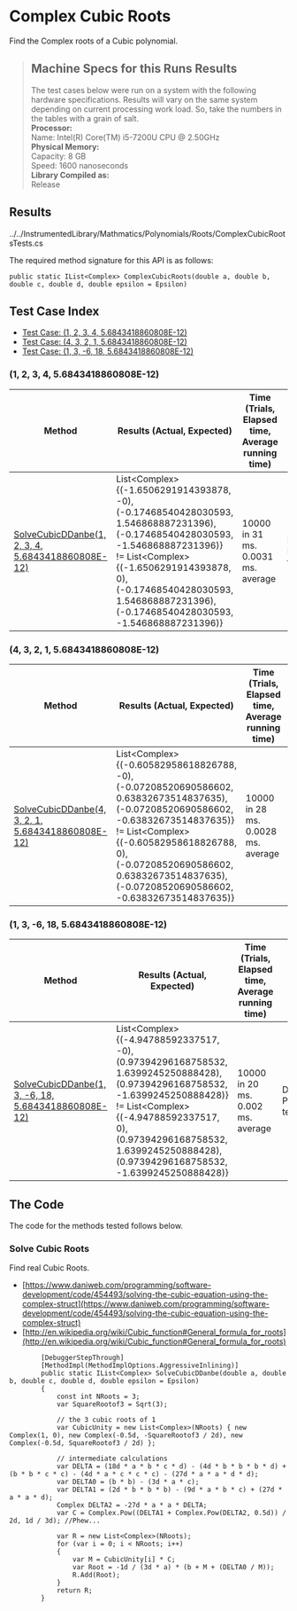 # Complex Cubic Roots

Find the Complex roots of a Cubic polynomial.

> ## Machine Specs for this Runs Results
> The test cases below were run on a system with the following hardware specifications. Results will vary on the same system depending on current processing work load. So, take the numbers in the tables with a grain of salt.  
> **Processor:**  
> Name: Intel(R) Core(TM) i5-7200U CPU @ 2.50GHz  
  > **Physical Memory:**  
> Capacity: 8 GB  
> Speed: 1600 nanoseconds  
  > **Library Compiled as:**  
> Release  

## Results

../../InstrumentedLibrary/Mathmatics/Polynomials/Roots/ComplexCubicRootsTests.cs

The required method signature for this API is as follows:

```CSharp
public static IList<Complex> ComplexCubicRoots(double a, double b, double c, double d, double epsilon = Epsilon)
```

## Test Case Index

- [Test Case: (1, 2, 3, 4, 5.6843418860808E-12)](#1,-2,-3,-4,-5.6843418860808E-12)
- [Test Case: (4, 3, 2, 1, 5.6843418860808E-12)](#4,-3,-2,-1,-5.6843418860808E-12)
- [Test Case: (1, 3, -6, 18, 5.6843418860808E-12)](#1,-3,--6,-18,-5.6843418860808E-12)

### (1, 2, 3, 4, 5.6843418860808E-12)

| Method | Results (Actual, Expected) | Time (Trials, Elapsed time, Average running time) | Notes |
|---|---|---|---|
| [SolveCubicDDanbe(1, 2, 3, 4, 5.6843418860808E-12)](#Solve-Cubic-Roots) | List\<Complex\> {(-1.6506291914393878, -0), (-0.17468540428030593, 1.546868887231396), (-0.17468540428030593, -1.546868887231396)} != List\<Complex\> {(-1.6506291914393878, 0), (-0.17468540428030593, 1.546868887231396), (-0.17468540428030593, -1.546868887231396)} | 10000 in 31 ms. 0.0031 ms. average | Dumb Polynomial test. |

### (4, 3, 2, 1, 5.6843418860808E-12)

| Method | Results (Actual, Expected) | Time (Trials, Elapsed time, Average running time) | Notes |
|---|---|---|---|
| [SolveCubicDDanbe(4, 3, 2, 1, 5.6843418860808E-12)](#Solve-Cubic-Roots) | List\<Complex\> {(-0.60582958618826788, -0), (-0.07208520690586602, 0.63832673514837635), (-0.07208520690586602, -0.63832673514837635)} != List\<Complex\> {(-0.60582958618826788, 0), (-0.07208520690586602, 0.63832673514837635), (-0.07208520690586602, -0.63832673514837635)} | 10000 in 28 ms. 0.0028 ms. average | Dumb Polynomial test. |

### (1, 3, -6, 18, 5.6843418860808E-12)

| Method | Results (Actual, Expected) | Time (Trials, Elapsed time, Average running time) | Notes |
|---|---|---|---|
| [SolveCubicDDanbe(1, 3, -6, 18, 5.6843418860808E-12)](#Solve-Cubic-Roots) | List\<Complex\> {(-4.94788592337517, -0), (0.97394296168758532, 1.6399245250888428), (0.97394296168758532, -1.6399245250888428)} != List\<Complex\> {(-4.94788592337517, 0), (0.97394296168758532, 1.6399245250888428), (0.97394296168758532, -1.6399245250888428)} | 10000 in 20 ms. 0.002 ms. average | Dumb Polynomial test. |

## The Code

The code for the methods tested follows below.

### Solve Cubic Roots

Find real Cubic Roots.  
- [https://www.daniweb.com/programming/software-development/code/454493/solving-the-cubic-equation-using-the-complex-struct](https://www.daniweb.com/programming/software-development/code/454493/solving-the-cubic-equation-using-the-complex-struct)
- [http://en.wikipedia.org/wiki/Cubic_function#General_formula_for_roots](http://en.wikipedia.org/wiki/Cubic_function#General_formula_for_roots)

```CSharp
        [DebuggerStepThrough]
        [MethodImpl(MethodImplOptions.AggressiveInlining)]
        public static IList<Complex> SolveCubicDDanbe(double a, double b, double c, double d, double epsilon = Epsilon)
        {
            const int NRoots = 3;
            var SquareRootof3 = Sqrt(3);

            // the 3 cubic roots of 1
            var CubicUnity = new List<Complex>(NRoots) { new Complex(1, 0), new Complex(-0.5d, -SquareRootof3 / 2d), new Complex(-0.5d, SquareRootof3 / 2d) };

            // intermediate calculations
            var DELTA = (18d * a * b * c * d) - (4d * b * b * b * d) + (b * b * c * c) - (4d * a * c * c * c) - (27d * a * a * d * d);
            var DELTA0 = (b * b) - (3d * a * c);
            var DELTA1 = (2d * b * b * b) - (9d * a * b * c) + (27d * a * a * d);
            Complex DELTA2 = -27d * a * a * DELTA;
            var C = Complex.Pow((DELTA1 + Complex.Pow(DELTA2, 0.5d)) / 2d, 1d / 3d); //Phew...

            var R = new List<Complex>(NRoots);
            for (var i = 0; i < NRoots; i++)
            {
                var M = CubicUnity[i] * C;
                var Root = -1d / (3d * a) * (b + M + (DELTA0 / M));
                R.Add(Root);
            }
            return R;
        }
```


